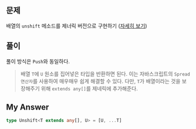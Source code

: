 ## 문제

배열의 `unshift` 메소드를 제너릭 버전으로 구현하기 ([자세히 보기](https://github.com/type-challenges/type-challenges/tree/main/questions/03060-easy-unshift))

## 풀이

풀이 방식은 `Push`와 동일하다.

> 배열 `T`에 `U` 원소를 집어넣은 타입을 반환하면 된다. 이는 자바스크립트의 `Spread 연산자`를 사용하여 매우매우 쉽게 해결할 수 있다. 다만, `T`가 배열이라는 것을 보장해주기 위해 `extends any[]`를 제네릭에 추가해준다.

## My Answer

```typescript
type Unshift<T extends any[], U> = [U, ...T]
```